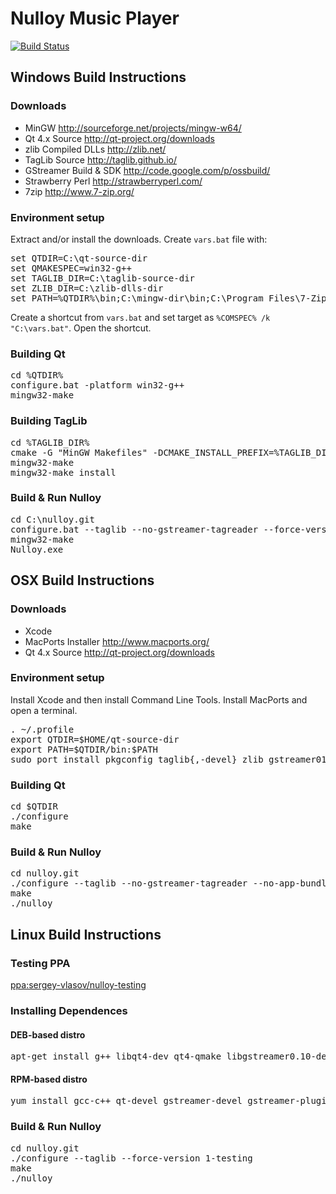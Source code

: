 
# Nulloy Music Player

[![Build Status](https://travis-ci.org/sergey-vlasov/nulloy.png?branch=devel)](https://travis-ci.org/sergey-vlasov/nulloy)

## Windows Build Instructions

### Downloads
* MinGW http://sourceforge.net/projects/mingw-w64/
* Qt 4.x Source http://qt-project.org/downloads
* zlib Compiled DLLs http://zlib.net/
* TagLib Source http://taglib.github.io/
* GStreamer Build & SDK http://code.google.com/p/ossbuild/
* Strawberry Perl http://strawberryperl.com/
* 7zip http://www.7-zip.org/

### Environment setup

Extract and/or install the downloads. Create ```vars.bat``` file with:

<pre>
set QTDIR=C:\qt-source-dir
set QMAKESPEC=win32-g++
set TAGLIB_DIR=C:\taglib-source-dir
set ZLIB_DIR=C:\zlib-dlls-dir
set PATH=%QTDIR%\bin;C:\mingw-dir\bin;C:\Program Files\7-Zip;%ZLIB_DIR%;%PATH%
</pre>

Create a shortcut from ```vars.bat``` and set target as ```%COMSPEC% /k "C:\vars.bat"```. Open the shortcut.

### Building Qt

<pre>
cd %QTDIR%
configure.bat -platform win32-g++
mingw32-make
</pre>

### Building TagLib

<pre>
cd %TAGLIB_DIR%
cmake -G "MinGW Makefiles" -DCMAKE_INSTALL_PREFIX=%TAGLIB_DIR% -DCMAKE_RELEASE_TYPE=Release -DENABLE_STATIC=ON -DENABLE_STATIC_RUNTIME=ON .
mingw32-make
mingw32-make install
</pre>

### Build & Run Nulloy

<pre>
cd C:\nulloy.git
configure.bat --taglib --no-gstreamer-tagreader --force-version 1-testing --console
mingw32-make
Nulloy.exe
</pre>

## OSX Build Instructions

### Downloads
* Xcode
* MacPorts Installer http://www.macports.org/
* Qt 4.x Source http://qt-project.org/downloads

### Environment setup

Install Xcode and then install Command Line Tools. Install MacPorts and open a terminal.

<pre>
. ~/.profile
export QTDIR=$HOME/qt-source-dir
export PATH=$QTDIR/bin:$PATH
sudo port install pkgconfig taglib{,-devel} zlib gstreamer010{,-gst-plugins-{base,good,bad,ugly}}
</pre>

### Building Qt

<pre>
cd $QTDIR
./configure
make
</pre>

### Build & Run Nulloy

<pre>
cd nulloy.git
./configure --taglib --no-gstreamer-tagreader --no-app-bundle --force-version 1-testing
make
./nulloy
</pre>

## Linux Build Instructions

### Testing PPA

[ppa:sergey-vlasov/nulloy-testing](http://launchpad.net/~sergey-vlasov/+archive/nulloy-testing)

### Installing Dependences

#### DEB-based distro

<pre>
apt-get install g++ libqt4-dev qt4-qmake libgstreamer0.10-dev libgstreamer-plugins-base0.10-dev zip libx11-dev libtag1-dev
</pre>

#### RPM-based distro

<pre>
yum install gcc-c++ qt-devel gstreamer-devel gstreamer-plugins-base-devel zip libX11-devel taglib-devel
</pre>

### Build & Run Nulloy

<pre>
cd nulloy.git
./configure --taglib --force-version 1-testing
make
./nulloy
</pre>
